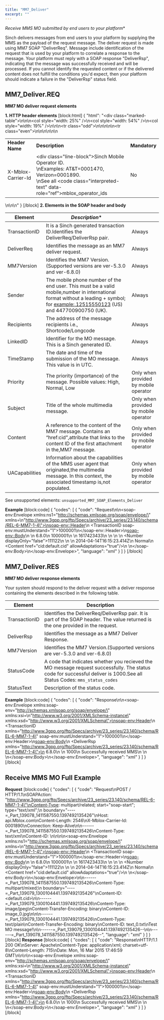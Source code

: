 ```yaml
---
title: "MM7_Deliver"
excerpt: ""
---
```

*Receive MMS MO submitted by end users to your platform**

Sinch delivers messages from end users to your platform by supplying the MMS as the payload of the request message. The deliver request is made using MM7 SOAP "DeliverReq". Message include identification of the request that is used by your platform to correlate a response to the message. Your platform must reply with a SOAP response "DeliverRsp", indicating that the message was successfully received and will be processed. If you cannot identify the requested content or if the delivered content does not fulfill the conditions you'd expect, then your platform should indicate a failure in the "DeliverRsp" status field.

## MM7\_Deliver.REQ

**MM7 MO deliver request elements**

**1. HTTP header elements**
[block:html]
{
  "html": "<div class=\"marked-table\">\n<table>\n<colgroup>\n<col style=\"width: 25%\" />\n<col style=\"width: 54%\" />\n<col style=\"width: 19%\" />\n</colgroup>\n<tbody>\n<tr class=\"odd\">\n<td><strong>Header Name</strong></td>\n<td><strong>Description</strong></td>\n<td><strong>Mandatory</strong></td>\n</tr>\n<tr class=\"even\">\n<td>X-Mblox-Carrier-Id</td>\n<td><div class=\"line-block\">Sinch Mobile Operator ID.<br />\nExamples: AT&amp;T=0001470, Verizon=0001890.<br />\nSee all <code class=\"interpreted-text\" data-role=\"ref\">mblox_operator_ids</code></div></td>\n<td>No</td>\n</tr>\n</tbody>\n</table>\n</div>\n\n<style></style>"
}
[/block]
**2. Elements in the SOAP header and body**

|   **Element**  |     *Description**                                                                                                                                                                     |                                       |
| -------------- | -------------------------------------------------------------------------------------------------------------------------------------------------------------------------------------- | ------------------------------------- |
| TransactionID  | It is a Sinch generated transaction ID.Identifies the DeliverReq/DeliverRsp pair.                                                                                                      | Always                                |
| DeliverReq     | Identifies the message as an MM7 deliver request.                                                                                                                                      | Always                                |
| MM7Version     | Identifies the MM7 Version.(Supported versions are ver-5.3.0 and ver-6.8.0)                                                                                                            | Always                                |
| Sender         | The mobile phone number of the end user. This must be a valid mobile,number in international format without a leading + symbol; for <example:,12515550123> (US) and 447700900750 (UK). | Always                                |
| Recipients     | The address of the message recipients i.e., Shortcode/Longcode                                                                                                                         | Always                                |
| LinkedID       | Identifier for the MO message. This is a Sinch generated ID.                                                                                                                           | Always                                |
| TimeStamp      | The date and time of the submission of the MO message. This value is in UTC.                                                                                                           | Always                                |
| Priority       | The priority (importance) of the message. Possible values: High, Normal, Low                                                                                                           | Only when provided by mobile operator |
| Subject        | Title of the whole multimedia message.                                                                                                                                                 | Only when provided by mobile operator |
| Content        | A reference to the content of the MM7 message. Contains an “href:cid”,attribute that links to the content ID of the first attachment in the,MM7 message.                               | Only when provided by mobile operator |
| UACapabilities | Information about the capabilities of the MMS user agent that originated,the multimedia message. In this context, the associated timestamp is,not populated.                           | Only when provided by mobile operator |

See unsupported elements: `unsupported_MM7_SOAP_Elements_Deliver`

**Example**
[block:code]
{
  "codes": [
    {
      "code": "Request\n<?xml version=\"1.0\" encoding=\"UTF-8\" standalone=\"yes\"?>\n<soap-env:Envelope xmlns:ns1=\"http://schemas.xmlsoap.org/soap/envelope/\" xmlns=\n\"http://www.3gpp.org/ftp/Specs/archive/23_series/23.140/schema/REL-6-MM7-1-4\">\n<soap-env::Header>\n   <TransactionID soap-env:mustUnderstand=\"1\">1000001</TransactionID>\n</soap-env::Header>\n<soap-env::Body>\n   <DeliverReq>\n      <MM7Version>6.8.0</MM7Version>\n      <LinkedID>1000001</LinkedID>\n      <Sender>\n         <Number>1617423433</Number>\n      </Sender>\n      <Recipients>\n         <To>\n         <Number displayOnly=\"false\">111122</Number>\n         </To>\n      </Recipients>\n      <TimeStamp>2014-04-14T16:15:23.414Z</TimeStamp>\n      <Priority>Normal</Priority>\n      <Content href=\"cid:default.cid\" allowAdaptations=\"true\"/>\n   </DeliverReq>\n</soap-env:Body>\n</soap-env:Envelope>",
      "language": "xml"
    }
  ]
}
[/block]
## MM7\_Deliver.RES

**MM7 MO deliver response elements**

Your system should respond to the deliver request with a deliver response containing the elements described in the following table.

| **Element**   |         **Description**                                                                                                                                                 |
| ------------- | ----------------------------------------------------------------------------------------------------------------------------------------------------------------------- |
| TransactionID | Identifies the DeliverReq/DeliverRsp pair. It is part of the SOAP header. The value returned is the one provided in the request.                                        |
| DeliverRsp    | Identifies the message as a MM7 Deliver Response.                                                                                                                       |
| MM7Version    | Identifies the MM7 Version.(Supported versions are ver-5.3.0 and ver-6.8.0)                                                                                             |
| StatusCode    | A code that indicates whether you recieved the MO message request successfully. The status code for successful deliver is 1000.See all Status Codes: `mms_status_codes` |
| StatusText    | Description of the status code.                                                                                                                                         |

**Example**
[block:code]
{
  "codes": [
    {
      "code": "Response\n<?xml version=\"1.0\" encoding=\"UTF-8\" ?>\n<soap-env:Envelope xmlns:soap-env=\"http://schemas.xmlsoap.org/soap/envelope/\" xmlns:xsi=\n\"http://www.w3.org/2001/XMLSchema-instance\" xmlns:xsd=\"http://www.w3.org/2001/XMLSchema\">\n<soap-env:Header>\n   <TransactionID xmlns=\"http://www.3gpp.org/ftp/Specs/archive/23_series/23.140/schema/REL-6-MM7-1-4\" soap-env:mustUnderstand=\"1\">1000001</TransactionID>\n</soap-env:Header>\n<soap-env:Body>\n   <DeliverRsp xmlns=\"http://www.3gpp.org/ftp/Specs/archive/23_series/23.140/schema/REL-6-MM7-1-4\">\n      <MM7Version>6.8.0</MM7Version>\n      <Status>\n         <StatusCode>1000</StatusCode>\n         <StatusText>Successfully received MMS</StatusText>\n      </Status>\n   </DeliverRsp>\n</soap-env:Body>\n</soap-env:Envelope>",
      "language": "xml"
    }
  ]
}
[/block]
## Receive MMS MO Full Example

**Request**
[block:code]
{
  "codes": [
    {
      "code": "Request\nPOST / HTTP/1.1\nSOAPAction: \"http://www.3gpp.org/ftp/Specs/archive/23_series/23.140/schema/REL-6-MM7-1-4\"\nContent-Type: multipart/related; start=\"soap-start\"; type=\"text/xml\";\n        boundary=\"----=_Part_139078_1411587550.1397492135426\"\nHost: api.Mblox.com\nContent-Length: 2546\nX-Mblox-Carrier-Id: 0001890\nConnection: Keep-Alive\n\n------=_Part_139078_1411587550.1397492135426\nContent-Type: text/xml\nContent-ID: <soap-start>\n\n\n<?xml version=\"1.0\" encoding=\"UTF-8\" standalone=\"yes\"?>\n<soap-env:Envelope xmlns:ns1=\"http://schemas.xmlsoap.org/soap/envelope/\" xmlns=\n\"http://www.3gpp.org/ftp/Specs/archive/23_series/23.140/schema/REL-6-MM7-1-4\">\n<soap-env::Header>\n   <TransactionID soap-env:mustUnderstand=\"1\">1000001</TransactionID>\n</soap-env::Header>\n<soap-env::Body>\n   <DeliverReq>\n      <MM7Version>6.8.0</MM7Version>\n      <LinkedID>1000001</LinkedID>\n      <Sender>\n         <Number>1617423433</Number>\n      </Sender>\n      <Recipients>\n         <To>\n         <Number displayOnly=\"false\">111122</Number>\n         </To>\n      </Recipients>\n      <TimeStamp>2014-04-14T16:15:23.414Z</TimeStamp>\n      <Priority>Normal</Priority>\n      <Content href=\"cid:default.cid\" allowAdaptations=\"true\"/>\n   </DeliverReq>\n</soap-env:Body>\n</soap-env:Envelope>\n\n------=_Part_139078_1411587550.1397492135426\nContent-Type: multipart/mixed;\n        boundary=\"----=_Part_139079_1300104441.1397492135426\"\nContent-ID: <default.cid>\n\n------=_Part_139079_1300104441.1397492135426\nContent-Type: image/jpeg\nContent-Transfer-Encoding: binary\nContent-ID: image_0.jpg\n<Binary contents>\n\n------=_Part_139079_1300104441.1397492135426\nContent-Type: text/plain\nContent-Transfer-Encoding: binary\nContent-ID: text_0.txt\nTest MO message!\n\n------=_Part_139079_1300104441.1397492135426--\n\n------=_Part_139078_1411587550.1397492135426--",
      "language": "xml"
    }
  ]
}
[/block]
**Response**
[block:code]
{
  "codes": [
    {
      "code": "Response\nHTTP/1.1 200 OK\nServer: Apache\nContent-Type: application/xml; charset=utf-8\nContent-Length: 715\nDate: Mon, 16 Mar 2015 17:46:59 GMT\n\n\n<?xml version=\"1.0\" encoding=\"UTF-8\" ?>\n<soap-env:Envelope xmlns:soap-env=\"http://schemas.xmlsoap.org/soap/envelope/\" xmlns:xsi=\n\"http://www.w3.org/2001/XMLSchema-instance\" xmlns:xsd=\"http://www.w3.org/2001/XMLSchema\">\n<soap-env:Header>\n   <TransactionID xmlns=\"http://www.3gpp.org/ftp/Specs/archive/23_series/23.140/schema/REL-6-MM7-1-4\" soap-env:mustUnderstand=\"1\">1000001</TransactionID>\n</soap-env:Header>\n<soap-env:Body>\n   <DeliverRsp xmlns=\"http://www.3gpp.org/ftp/Specs/archive/23_series/23.140/schema/REL-6-MM7-1-4\">\n      <MM7Version>6.8.0</MM7Version>\n      <Status>\n         <StatusCode>1000</StatusCode>\n         <StatusText>Successfully received MMS</StatusText>\n      </Status>\n   </DeliverRsp>\n</soap-env:Body>\n</soap-env:Envelope>",
      "language": "xml"
    }
  ]
}
[/block]